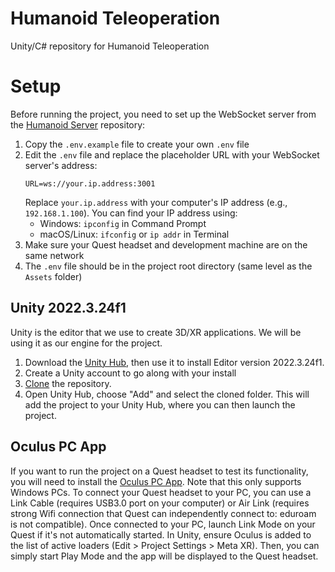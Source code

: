 # Humanoid Teleoperation
Unity/C# repository for Humanoid Teleoperation
# Setup
Before running the project, you need to set up the WebSocket server from the [Humanoid Server](https://github.com/uwrealitylabs/humanoid-server) repository:

1. Copy the `.env.example` file to create your own `.env` file
2. Edit the `.env` file and replace the placeholder URL with your WebSocket server's address:
   ```
   URL=ws://your.ip.address:3001
   ```
   Replace `your.ip.address` with your computer's IP address (e.g., `192.168.1.100`). You can find your IP address using:
   - Windows: `ipconfig` in Command Prompt
   - macOS/Linux: `ifconfig` or `ip addr` in Terminal
3. Make sure your Quest headset and development machine are on the same network
4. The `.env` file should be in the project root directory (same level as the `Assets` folder)
## Unity 2022.3.24f1
Unity is the editor that we use to create 3D/XR applications. We will be using it as our engine for the project. 
1. Download the [Unity Hub](https://unity.com/download), then use it to install Editor version 2022.3.24f1.
2. Create a Unity account to go along with your install
3. [Clone](https://docs.github.com/en/repositories/creating-and-managing-repositories/cloning-a-repository) the repository.
4. Open Unity Hub, choose "Add" and select the cloned folder. This will add the project to your Unity Hub, where you can then launch the project.
## Oculus PC App
If you want to run the project on a Quest headset to test its functionality, you will need to install the [Oculus PC App](https://www.meta.com/help/quest/articles/headsets-and-accessories/oculus-rift-s/install-app-for-link/). Note that this only supports Windows PCs. To connect your Quest headset to your PC, you can use a Link Cable (requires USB3.0 port on your computer) or Air Link (requires strong Wifi connection that Quest can independently connect to: eduroam is not compatible).
Once connected to your PC, launch Link Mode on your Quest if it's not automatically started. In Unity, ensure Oculus is added to the list of active loaders (Edit > Project Settings > Meta XR). Then, you can simply start Play Mode and the app will be displayed to the Quest headset.
